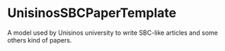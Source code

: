 # UnisinosSBCPaperTemplate
A model used by Unisinos university to write SBC-like articles and some others kind of papers.
